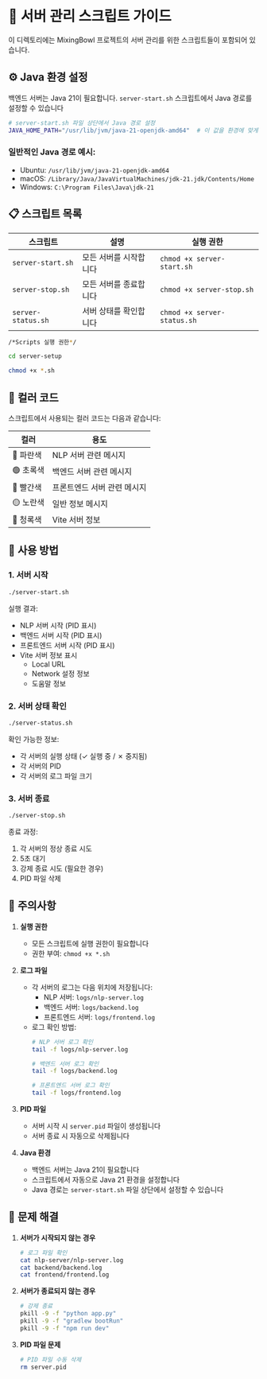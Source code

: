 # 🚀 서버 관리 스크립트 가이드

이 디렉토리에는 MixingBowl 프로젝트의 서버 관리를 위한 스크립트들이 포함되어 있습니다.

## ⚙️ Java 환경 설정

백엔드 서버는 Java 21이 필요합니다. `server-start.sh` 스크립트에서 Java 경로를 설정할 수 있습니다

```bash
# server-start.sh 파일 상단에서 Java 경로 설정
JAVA_HOME_PATH="/usr/lib/jvm/java-21-openjdk-amd64"  # 이 값을 환경에 맞게 수정하세요
```

### 일반적인 Java 경로 예시:
- Ubuntu: `/usr/lib/jvm/java-21-openjdk-amd64`
- macOS: `/Library/Java/JavaVirtualMachines/jdk-21.jdk/Contents/Home`
- Windows: `C:\Program Files\Java\jdk-21`

## 📋 스크립트 목록

| 스크립트 | 설명 | 실행 권한 |
|---------|------|-----------|
| `server-start.sh` | 모든 서버를 시작합니다 | `chmod +x server-start.sh` |
| `server-stop.sh` | 모든 서버를 종료합니다 | `chmod +x server-stop.sh` |
| `server-status.sh` | 서버 상태를 확인합니다 | `chmod +x server-status.sh` |

```bash
/*Scripts 실행 권한*/

cd server-setup

chmod +x *.sh
```

## 🎨 컬러 코드

스크립트에서 사용되는 컬러 코드는 다음과 같습니다:

| 컬러 | 용도 |
|------|------|
| 🔵 파란색 | NLP 서버 관련 메시지 |
| 🟢 초록색 | 백엔드 서버 관련 메시지 |
| 🔴 빨간색 | 프론트엔드 서버 관련 메시지 |
| 🟡 노란색 | 일반 정보 메시지 |
| 🔷 청록색 | Vite 서버 정보 |

## 🚀 사용 방법

### 1. 서버 시작
```bash
./server-start.sh
```

실행 결과:
- NLP 서버 시작 (PID 표시)
- 백엔드 서버 시작 (PID 표시)
- 프론트엔드 서버 시작 (PID 표시)
- Vite 서버 정보 표시
  - Local URL
  - Network 설정 정보
  - 도움말 정보

### 2. 서버 상태 확인
```bash
./server-status.sh
```

확인 가능한 정보:
- 각 서버의 실행 상태 (✓ 실행 중 / ✗ 중지됨)
- 각 서버의 PID
- 각 서버의 로그 파일 크기

### 3. 서버 종료
```bash
./server-stop.sh
```

종료 과정:
1. 각 서버의 정상 종료 시도
2. 5초 대기
3. 강제 종료 시도 (필요한 경우)
4. PID 파일 삭제

## 📝 주의사항

1. **실행 권한**
   - 모든 스크립트에 실행 권한이 필요합니다
   - 권한 부여: `chmod +x *.sh`

2. **로그 파일**
   - 각 서버의 로그는 다음 위치에 저장됩니다:
     - NLP 서버: `logs/nlp-server.log`
     - 백엔드 서버: `logs/backend.log`
     - 프론트엔드 서버: `logs/frontend.log`
   - 로그 확인 방법:
     ```bash
     # NLP 서버 로그 확인
     tail -f logs/nlp-server.log
     
     # 백엔드 서버 로그 확인
     tail -f logs/backend.log
     
     # 프론트엔드 서버 로그 확인
     tail -f logs/frontend.log
     ```

3. **PID 파일**
   - 서버 시작 시 `server.pid` 파일이 생성됩니다
   - 서버 종료 시 자동으로 삭제됩니다

4. **Java 환경**
   - 백엔드 서버는 Java 21이 필요합니다
   - 스크립트에서 자동으로 Java 21 환경을 설정합니다
   - Java 경로는 `server-start.sh` 파일 상단에서 설정할 수 있습니다

## 🔧 문제 해결

1. **서버가 시작되지 않는 경우**
   ```bash
   # 로그 파일 확인
   cat nlp-server/nlp-server.log
   cat backend/backend.log
   cat frontend/frontend.log
   ```

2. **서버가 종료되지 않는 경우**
   ```bash
   # 강제 종료
   pkill -9 -f "python app.py"
   pkill -9 -f "gradlew bootRun"
   pkill -9 -f "npm run dev"
   ```

3. **PID 파일 문제**
   ```bash
   # PID 파일 수동 삭제
   rm server.pid
   ``` 